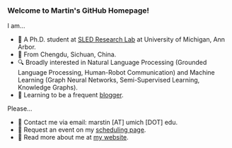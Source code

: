### Welcome to Martin's GitHub Homepage!

I am...
- :school: A Ph.D. student at [SLED Research Lab](https://sled.eecs.umich.edu/) at University of Michigan, Ann Arbor.
- :panda_face: From Chengdu, Sichuan, China.
- :mag: Broadly interested in Natural Language Processing (Grounded Language Processing, Human-Robot Communication) and Machine Learning (Graph Neural Networks, Semi-Supervised Learning, Knowledge Graphs).
- :thought_balloon: Learning to be a frequent [blogger](https://mars-tin.github.io/archives/).

Please...
- :e-mail: Contact me via email: marstin \[AT\] umich \[DOT\] edu.
- :speech_balloon: Request an event on my [scheduling page](https://calendly.com/mars-tin).
- :link: Read more about me at [my website](https://mars-tin.github.io/).
